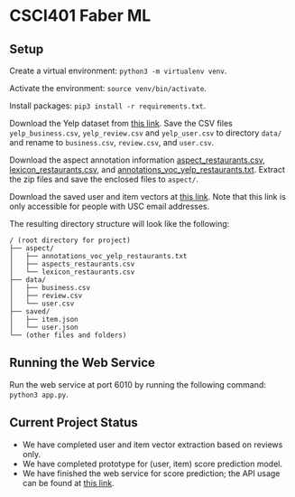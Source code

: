 # CSCI401 Faber ML

## Setup

Create a virtual environment: `python3 -m virtualenv venv`.

Activate the environment: `source venv/bin/activate`.

Install packages: `pip3 install -r requirements.txt`.

Download the Yelp dataset from [this link](https://www.kaggle.com/yelp-dataset/yelp-dataset/version/4). Save the CSV files `yelp_business.csv`, `yelp_review.csv` and `yelp_user.csv` to directory `data/` and rename to `business.csv`, `review.csv`, and `user.csv`.

Download the aspect annotation information [aspect_restaurants.csv](http://ir.ii.uam.es/aspects/data/vocabularies/aspects_restaurants.zip), [lexicon_restaurants.csv](http://ir.ii.uam.es/aspects/data/lexicons/lexicon_restaurants.zip), and [annotations_voc_yelp_restaurants.txt](http://ir.ii.uam.es/aspects/data/annotations/voc/annotations_voc_yelp_restaurants.zip). Extract the zip files and save the enclosed files to `aspect/`.

Download the saved user and item vectors at [this link](https://drive.google.com/drive/folders/1Jt3U2ix-zsZljOEYikY8Hc3y_kLDYH5G?usp=sharing). Note that this link is only accessible for people with USC email addresses.

The resulting directory structure will look like the following:

```
/ (root directory for project)
├── aspect/
│   ├── annotations_voc_yelp_restaurants.txt
│   ├── aspects_restaurants.csv
│   └── lexicon_restaurants.csv
├── data/
│   ├── business.csv
│   ├── review.csv
│   └── user.csv
├── saved/
│   ├── item.json
│   └── user.json
└── (other files and folders)
```

## Running the Web Service

Run the web service at port 6010 by running the following command: `python3 app.py`.

## Current Project Status

* We have completed user and item vector extraction based on reviews only.
* We have completed prototype for (user, item) score prediction model.
* We have finished the web service for score prediction; the API usage can be found at [this link](https://www.getpostman.com/collections/8973bb93151b84d82b38).
